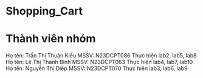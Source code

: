 # Shopping_Cart

# Thành viên nhóm

Họ tên: Trần Thị Thuận Kiều MSSV: N23DCPT086
Thực hiện lab2, lab5, lab8
Họ tên: Lê Thị Thanh Bình MSSV: N23DCPT063
Thực hiện lab4, lab7, lab10
Họ tên: Nguyễn Thị Diệp MSSV: N23DCPT070
Thực hiện lab3, lab6, lab9
